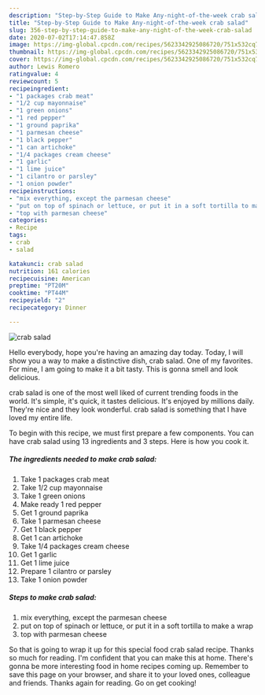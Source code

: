 ```yaml
---
description: "Step-by-Step Guide to Make Any-night-of-the-week crab salad"
title: "Step-by-Step Guide to Make Any-night-of-the-week crab salad"
slug: 356-step-by-step-guide-to-make-any-night-of-the-week-crab-salad
date: 2020-07-02T17:14:47.858Z
image: https://img-global.cpcdn.com/recipes/5623342925086720/751x532cq70/crab-salad-recipe-main-photo.jpg
thumbnail: https://img-global.cpcdn.com/recipes/5623342925086720/751x532cq70/crab-salad-recipe-main-photo.jpg
cover: https://img-global.cpcdn.com/recipes/5623342925086720/751x532cq70/crab-salad-recipe-main-photo.jpg
author: Lewis Romero
ratingvalue: 4
reviewcount: 5
recipeingredient:
- "1 packages crab meat"
- "1/2 cup mayonnaise"
- "1 green onions"
- "1 red pepper"
- "1 ground paprika"
- "1 parmesan cheese"
- "1 black pepper"
- "1 can artichoke"
- "1/4 packages cream cheese"
- "1 garlic"
- "1 lime juice"
- "1 cilantro or parsley"
- "1 onion powder"
recipeinstructions:
- "mix everything, except the parmesan cheese"
- "put on top of spinach or lettuce, or put it in a soft tortilla to make a wrap"
- "top with parmesan cheese"
categories:
- Recipe
tags:
- crab
- salad

katakunci: crab salad 
nutrition: 161 calories
recipecuisine: American
preptime: "PT20M"
cooktime: "PT44M"
recipeyield: "2"
recipecategory: Dinner

---
```



![crab salad](https://img-global.cpcdn.com/recipes/5623342925086720/751x532cq70/crab-salad-recipe-main-photo.jpg)

Hello everybody, hope you're having an amazing day today. Today, I will show you a way to make a distinctive dish, crab salad. One of my favorites. For mine, I am going to make it a bit tasty. This is gonna smell and look delicious.



crab salad is one of the most well liked of current trending foods in the world. It's simple, it's quick, it tastes delicious. It's enjoyed by millions daily. They're nice and they look wonderful. crab salad is something that I have loved my entire life.


To begin with this recipe, we must first prepare a few components. You can have crab salad using 13 ingredients and 3 steps. Here is how you cook it.

<!--inarticleads1-->

##### The ingredients needed to make crab salad:

1. Take 1 packages crab meat
1. Take 1/2 cup mayonnaise
1. Take 1 green onions
1. Make ready 1 red pepper
1. Get 1 ground paprika
1. Take 1 parmesan cheese
1. Get 1 black pepper
1. Get 1 can artichoke
1. Take 1/4 packages cream cheese
1. Get 1 garlic
1. Get 1 lime juice
1. Prepare 1 cilantro or parsley
1. Take 1 onion powder




<!--inarticleads2-->

##### Steps to make crab salad:

1. mix everything, except the parmesan cheese
1. put on top of spinach or lettuce, or put it in a soft tortilla to make a wrap
1. top with parmesan cheese




So that is going to wrap it up for this special food crab salad recipe. Thanks so much for reading. I'm confident that you can make this at home. There's gonna be more interesting food in home recipes coming up. Remember to save this page on your browser, and share it to your loved ones, colleague and friends. Thanks again for reading. Go on get cooking!

